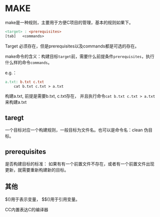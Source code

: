# MAKE

make是一种规则，主要用于方便C项目的管理，基本的规则如果下。

```makefile
<target> : <prerequisites>
[tab]	<commands>
```

Target 必须存在，但是prerequisites以及commands都是可选的存在。



make命令的含义：构建目标`target`前，需要什么前提条件`prerequisites`，执行什么样的命令`commands`。

e.g.：

```makefile
a.txt: b.txt c.txt
	cat b.txt c.txt > a.txt
```

构建a.txt, 前提是需要b.txt, c.txt存在， 并且执行命令`cat b.txt c.txt > a.txt`来构建a.txt





## taregt

一个目标对应一个构建规则，一般目标为文件名。也可以是命令名：clean 伪目标。





## prerequisites

是否构建目标的标准： 如果有有一个前置文件不存在，或者有一个前置文件出现更新，就需要重新构建新的目标。



## 其他

$()用于表示变量， $$()用于引用变量。



CC内置表达C的编译器